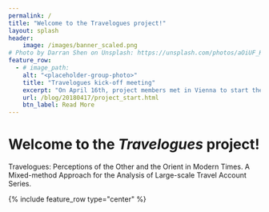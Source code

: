 ```yaml
---
permalink: /
title: "Welcome to the Travelogues project!"
layout: splash
header:
    image: /images/banner_scaled.png
# Photo by Darran Shen on Unsplash: https://unsplash.com/photos/aOiUF_KOeEc
feature_row:
  - # image_path:
    alt: "<placeholder-group-photo>"
    title: "Travelogues kick-off meeting"
    excerpt: "On April 16th, project members met in Vienna to start the work on our project."
    url: /blog/20180417/project_start.html
    btn_label: Read More
---
```


# Welcome to the *Travelogues* project!

Travelogues: Perceptions of the Other and the Orient in Modern Times. A Mixed-method Approach for the Analysis of Large-scale Travel Account Series.

{% include feature_row type="center" %}

